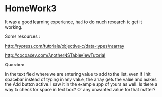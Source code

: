 # HomeWork3

It was a good learning experience, had to do much research to get it working.

Some resources : 

http://rypress.com/tutorials/objective-c/data-types/nsarray


http://cocoadev.com/AnotherNSTableViewTutorial

Question:

In the text field where we are entering value to add to the list, even if I hit spacebar instead of typing in any value, the array gets
the value and makes the Add button active. I saw it in the example app of yours as well. Is there a way to check for space in
text box? Or any unwanted value for that matter?

